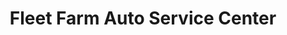 ---
title: "Fleet Farm Auto Service Center"
url: /menomonie/fleet-farm-auto-service-center/
shop: car repair
---